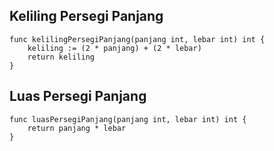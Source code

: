 ## Keliling Persegi Panjang
``` golang
func kelilingPersegiPanjang(panjang int, lebar int) int {
	keliling := (2 * panjang) + (2 * lebar)
	return keliling
}
```

## Luas Persegi Panjang
``` golang
func luasPersegiPanjang(panjang int, lebar int) int {
	return panjang * lebar
}
```

